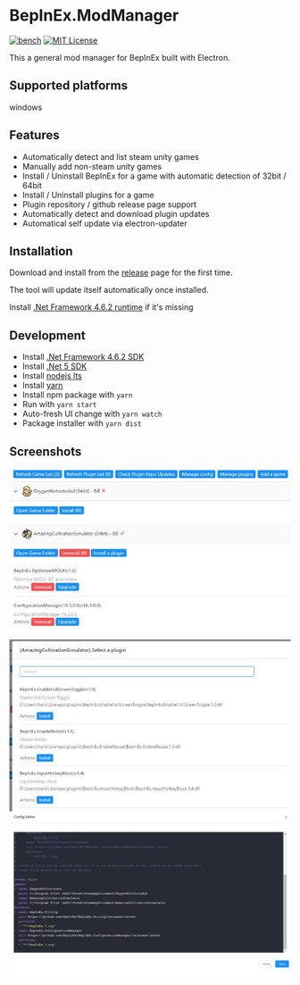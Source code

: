 # BepInEx.ModManager
[![bench](https://github.com/hanabi1224/BepInEx.ModManager/actions/workflows/main.yml/badge.svg)](https://github.com/hanabi1224/BepInEx.ModManager/actions/workflows/main.yml)
[![MIT License](https://img.shields.io/github/license/hanabi1224/BepInEx.ModManager.svg)](https://github.com/hanabi1224/BepInEx.ModManager/blob/main/LICENSE)

This a general mod manager for BepInEx built with Electron.

## Supported platforms

windows

## Features

- Automatically detect and list steam unity games
- Manually add non-steam unity games
- Install / Uninstall BepInEx for a game with automatic detection of 32bit / 64bit
- Install / Uninstall plugins for a game
- Plugin repository / github release page support
- Automatically detect and download plugin updates
- Automatical self update via electron-updater

## Installation

Download and install from the [release](https://github.com/hanabi1224/BepInEx.ModManager/releases/latest) page for the first time.

The tool will update itself automatically once installed.

Install [.Net Framework 4.6.2 runtime](https://dotnet.microsoft.com/download/dotnet-framework/thank-you/net462-web-installer) if it's missing

## Development

- Install [.Net Framework 4.6.2 SDK](https://dotnet.microsoft.com/download/dotnet-framework/thank-you/net462-developer-pack-offline-installer)
- Install [.Net 5 SDK](https://dotnet.microsoft.com/download/dotnet/5.0)
- Install [nodejs lts](https://nodejs.org/en/)
- Install [yarn](https://classic.yarnpkg.com/en/docs/install#windows-stable)
- Install npm package with ```yarn```
- Run with ```yarn start```
- Auto-fresh UI change with ```yarn watch```
- Package installer with ```yarn dist```

## Screenshots

![ss1](doc/screenshots/ss1.jpg)
![ss2](doc/screenshots/ss2.jpg)
![ss3](doc/screenshots/ss3.jpg)
